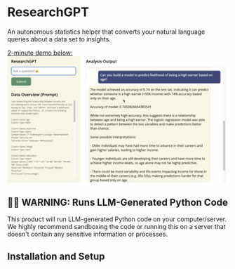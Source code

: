 # ResearchGPT

An autonomous statistics helper that converts your natural language queries about a data set to insights.

[2-minute demo below:](https://www.youtube.com/watch?v=-fzFCii6UoA)
[![ResearchGPT screenshot](screenshot.png)](https://www.youtube.com/watch?v=-fzFCii6UoA)

## 🚨🚨 WARNING: Runs LLM-Generated Python Code

This product will run LLM-generated Python code on your computer/server. We highly recommend sandboxing the code or running this on a server that doesn't contain any sensitive information or processes.

## Installation and Setup

